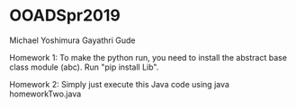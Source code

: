 # OOADSpr2019

Michael Yoshimura
Gayathri Gude

Homework 1:
To make the python run, you need to install the abstract base class module (abc). Run "pip install Lib".  

Homework 2: 
Simply just execute this Java code using java homeworkTwo.java
